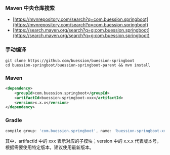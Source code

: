 ### Maven 中央仓库搜索
* [https://mvnrepository.com/search?q=com.buession.springboot](https://mvnrepository.com/search?q=com.buession.springboot)
* [https://search.maven.org/search?q=g:com.buession.springboot](https://search.maven.org/search?q=g:com.buession.springboot)

### 手动编译
```shell
git clone https://github.com/buession/buession-springboot
cd buession-springboot/buession-springboot-parent && mvn install
```

### Maven
```xml
<dependency>
    <groupId>com.buession.springboot</groupId>
    <artifactId>buession-springboot-xxx</artifactId>
    <version>x.x.x</version>
</dependency>
```

### Gradle
```gradle
compile group: 'com.buession.springboot', name: 'buession-springboot-xxx', version: 'x.x.x'
```

其中，artifactId 中的 xxx 表示对应的子模块；version 中的 x.x.x 代表版本号，根据需要使用特定版本，建议使用最新版本。